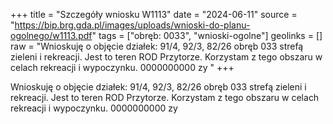 +++
title = "Szczegóły wniosku W1113"
date = "2024-06-11"
source = "https://bip.brg.gda.pl/images/uploads/wnioski-do-planu-ogolnego/w1113.pdf"
tags = ["obręb: 0033", "wnioski-ogolne"]
geolinks = []
raw = "Wnioskuję o objęcie działek: 91/4, 92/3, 82/26 obręb 033 strefą zieleni i rekreacji. Jest to teren ROD Przytorze. Korzystam z tego obszaru w celach rekreacji i wypoczynku. 0000000000 zy "
+++

Wnioskuję o objęcie działek: 91/4, 92/3, 82/26 obręb 033 strefą zieleni i rekreacji.
Jest to teren ROD Przytorze. Korzystam z tego obszaru w celach rekreacji i wypoczynku.
0000000000
zy



